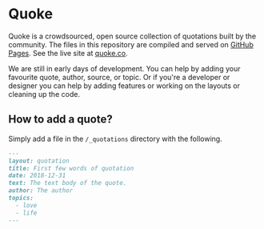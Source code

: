 Quoke
=====

Quoke is a crowdsourced, open source collection of quotations built by the community. The files in this repository are compiled and served on [GitHub Pages](https://pages.github.com/). See the live site at [quoke.co](https://quoke.co).

We are still in early days of development. You can help by adding your favourite quote, author, source, or topic. Or if you're a developer or designer you can help by adding features or working on the layouts or cleaning up the code.

How to add a quote?
-------------------

Simply add a file in the `/_quotations` directory with the following.

```markdown
---
layout: quotation
title: First few words of quotation
date: 2018-12-31
text: The text body of the quote.
author: The author
topics:
  - love
  - life
---
```
